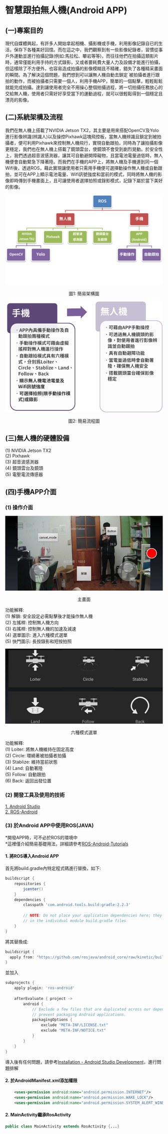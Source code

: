 # 智慧跟拍無人機(Android APP)
## (一)專案目的
現代自媒體興起，有許多人開始拿起相機、攝影機或手機，利用影像記錄自已的生活，保存下各種美好回憶。而在這之中，我們觀察到有一些影像紀錄者，習慣從事戶外運動並進行拍攝記錄(例如:馬拉松、攀岩等等)，而往往他們在拍攝這類影片時，通常僅能利用手持的方式錄影，又或者要耗費大量人力及設備才能進行拍攝，但這樣除了不方便外，也容易造成拍攝的影像模糊且不精確，錯失了各種精采畫面的瞬間。為了解決這個問題，我們想到可以讓無人機自動去鎖定
被拍攝者進行跟拍的動作，而被拍攝者只需要一個人，利用手機APP，簡單的一個點擊，輕輕鬆鬆就能完成拍攝。達到讓使用者完全不用操心整個拍攝過程，將一切拍攝任務放心的交給無人機，使用者只需好好享受當下的運動過程，就可以很輕鬆得到一個穩定且漂亮的影像。
## (二)系統架構及流程
我們在無人機上搭載了NVIDIA Jetson TX2，其主要是用來搭配OpenCV及Yolo進行影像辨識(辨識人)以及操控Pixhawk這塊飛控板，當無人機辨識且鎖定到被拍攝者，便可利用Pixhawk來控制無人機飛行，實現自動跟拍，同時為了讓拍攝影像更穩定，我們也在無人機上搭載了鏡頭雲台，使鏡頭不會受到劇烈晃動。於安全性上，我們透過超音波感測器，讓其可自動避開障礙物，且當電池電量過低時，無人機便會自動緊急下降著陸。而我們在手機的APP上，將無人機及手機連到同一個Wifi後，透過ROS，藉此實現讓使用者只需用手機便可選擇動操作無人機或自動跟拍，並可在APP上顯示電池電量、Wifi訊號強度和當前的模式，同時將無人機的影像即時傳到手機畫面上，且可讓使用者選擇拍照或錄影模式，記錄下屬於當下美好的影像。

<div align=center>
<img  src=https://github.com/WuJammy/drone_android/blob/master/image/struct.png/>
</div>
<p align="center">圖1: 簡易架構圖</p>

<div align=center>
<img  src=https://github.com/WuJammy/drone_android/blob/master/image/flow.png/>
</div>
<p align="center">圖2: 簡易流程圖</p>

## (三)無人機的硬體設備
(1) NVIDIA Jetson TX2 <br>
(2) Pixhawk <br>
(3) 超音波感測器 <br>
(4) 鏡頭雲台及鏡頭<br>
(5) 電壓電流傳感器<br>
## (四)手機APP介面
### (1) 操作介面
<div align=center> <img  src=https://github.com/WuJammy/drone_android/blob/master/image/main_screen.png/> </div>
<p align="center">主畫面</p>

功能解釋: <br>
(1) 解鎖: 安全設定必需點擊後才能操作無人機<br>
(2) 左搖桿: 控制無人機方向<br>
(3) 右搖桿: 控制無人機的加速及減速<br>
(4) 選單圖示: 進入六種模式選單<br>
(5) 快門圖示: 長按錄影和短按拍照<br>

<div align=center> <img  src=https://github.com/WuJammy/drone_android/blob/master/image/menu_screen.png/> </div>
<p align="center">六種模式選單</p>

功能解釋: <br>
(1) Loiter: 將無人機維持在固定高度<br>
(2) Circle: 環繞著被拍攝者拍攝<br>
(3) Stablize: 維持當前狀態<br>
(4) Land: 自動著陸<br>
(5) Follow: 自動跟拍<br>
(6) Back: 返回出發位置<br>

### (2) 開發工具及使用的技術
 [1. Android Studio](https://developer.android.com/studio)  <br> 
 [2. ROS-Android](http://wiki.ros.org/android)  <br> 
 
 
### (3) 於Android APP中使用ROS(JAVA)
*開發APP時，可不必於ROS的環境中<br> 
*這裡僅介紹簡易基礎用法，詳細請參考[ROS-Android-Tutorials](http://wiki.ros.org/android/Tutorials)

#### 1. 將ROS導入Android APP
首先將build.gradle內特定程式碼進行替換，如下:
```gradle
buildscript {
    repositories {
        jcenter()
    }
    dependencies {
        classpath 'com.android.tools.build:gradle:2.2.3'

        // NOTE: Do not place your application dependencies here; they belong
        // in the individual module build.gradle files
    }
}
```
將其替換成:
```gradle
buildscript {
  apply from: "https://github.com/rosjava/android_core/raw/kinetic/buildscript.gradle"
}
```
並加入
```gradle
subprojects {
    apply plugin: 'ros-android'

    afterEvaluate { project ->
        android {
            // Exclude a few files that are duplicated across our dependencies and
            // prevent packaging Android applications.
            packagingOptions {
                exclude "META-INF/LICENSE.txt"
                exclude "META-INF/NOTICE.txt"
            }
        }
    }
}
```

導入後有任何問題，請參考[Installation - Android Studio Development](http://wiki.ros.org/android/Tutorials/kinetic/Installation%20-%20Android%20Studio%20Development%20Environment)，進行問題排解

#### 2. 於AndroidManifest.xml添加權限
```xml
    <uses-permission android:name="android.permission.INTERNET"/>
    <uses-permission android:name="android.permission.WAKE_LOCK"/>
    <uses-permission android:name="android.permission.SYSTEM_ALERT_WINDOW"/>
```










#### 2. MainActivity繼承RosActivity 
```java
public class MainActivity extends RosActivity {...}
```

